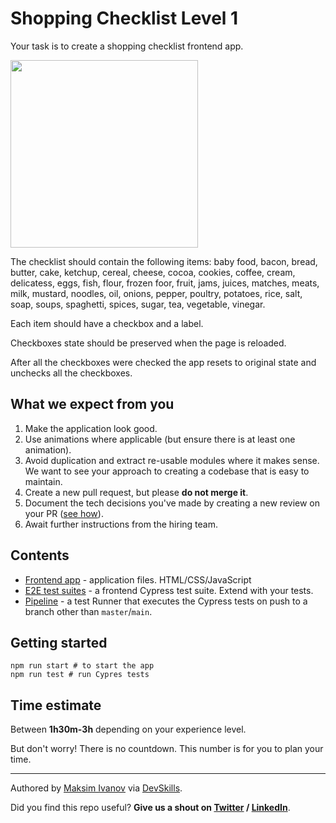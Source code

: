 # Shopping Checklist Level 1

Your task is to create a shopping checklist frontend app.

<img width="300px" src="https://user-images.githubusercontent.com/450319/204795020-bf498e37-d53d-49d9-b1ec-b0c6f944c222.png"/>

The checklist should contain the following items: baby food, bacon, bread, butter, cake, ketchup, cereal, cheese, cocoa, cookies, coffee, cream, delicatess, eggs, fish, flour, frozen foor, fruit, jams, juices, matches, meats, milk, mustard, noodles, oil, onions, pepper, poultry, potatoes, rice, salt, soap, soups, spaghetti, spices, sugar, tea, vegetable, vinegar.

Each item should have a checkbox and a label.

Checkboxes state should be preserved when the page is reloaded.

After all the checkboxes were checked the app resets to original state and unchecks all the checkboxes.

## What we expect from you
1. Make the application look good.
2. Use animations where applicable (but ensure there is at least one animation).
3. Avoid duplication and extract re-usable modules where it makes sense. We want to see your approach to creating a codebase that is easy to maintain.
4. Create a new pull request, but please **do not merge it**.
5. Document the tech decisions you've made by creating a new review on your PR ([see how](https://www.loom.com/share/94ae305e7fbf45d592099ac9f40d4274)).
6. Await further instructions from the hiring team.

## Contents

- [Frontend app](app-frontend) - application files. HTML/CSS/JavaScript
- [E2E test suites](cypress/integration) - a frontend Cypress test suite. Extend with your tests.
- [Pipeline](.github/workflows/tests.yml) - a test Runner that executes the Cypress tests on push to a branch other than `master`/`main`.

## Getting started

```
npm run start # to start the app
npm run test # run Cypres tests
```

## Time estimate

Between **1h30m-3h** depending on your experience level. 

But don't worry! There is no countdown. This number is for you to plan your time.

---

Authored by [Maksim Ivanov](https://devskills.co/authors/maksim-ivanov) via [DevSkills](https://devskills.co).

Did you find this repo useful? **Give us a shout on [Twitter](https://twitter.com/DevSkillsHQ) / [LinkedIn](https://www.linkedin.com/company/devskills)**.

